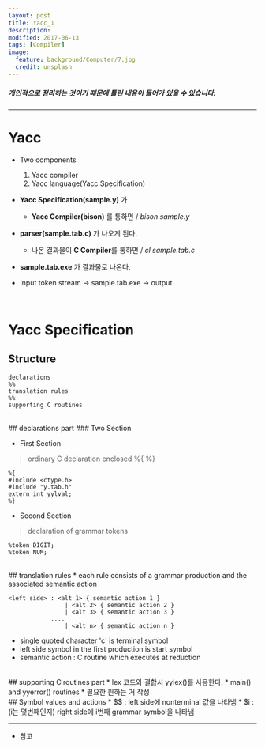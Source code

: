 ```yaml
---
layout: post
title: Yacc_1
description:
modified: 2017-06-13
tags: [Compiler]
image:
  feature: background/Computer/7.jpg
  credit: unsplash
---
```

##### 개인적으로 정리하는 것이기 때문에 틀린 내용이 들어가 있을 수 있습니다.
---

# Yacc
* Two components
  1. Yacc compiler
  2. Yacc language(Yacc Specification)

* **Yacc Specification(sample.y)** 가
  * **Yacc Compiler(bison)** 를 통하면 / *bison sample.y*
* **parser(sample.tab.c)** 가 나오게 된다.
  * 나온 결과물이 **C Compiler**를 통하면 / *cl sample.tab.c*
* **sample.tab.exe** 가 결과물로 나온다.

* Input token stream -> sample.tab.exe -> output

<br/>

# Yacc Specification
## Structure
```
declarations
%%
translation rules
%%
supporting C routines
```
<br/>
## declarations part
### Two Section  

* First Section 
> ordinary C declaration enclosed %{ %}  

```
%{
#include <ctype.h>
#include "y.tab.h"
extern int yylval;
%}
```
* Second Section 
> declaration of grammar tokens  

```
%token DIGIT;
%token NUM;
```

<br/>
## translation rules
* each rule consists of a grammar production and the associated semantic action  

```
<left side> : <alt 1> { semantic action 1 }
                | <alt 2> { semantic action 2 }
                | <alt 3> { semantic action 3 }
            ....
                | <alt n> { semantic action n }
```
* single quoted character 'c' is terminal symbol
* left side symbol in the first production is start symbol
* semantic action : C routine which executes at reduction

<br/>
## supporting C routines part
* lex 코드와 결합시 yylex()를 사용한다.
* main() and yyerror() routines
* 필요한 원하는 거 작성

<br/>
## Symbol values and actions
* $$ : left side에 nonterminal 값을 나타냄
* $i : (i는 몇번째인지) right side에 i번째 grammar symbol을 나타냄

<br/>

---

* 참고
